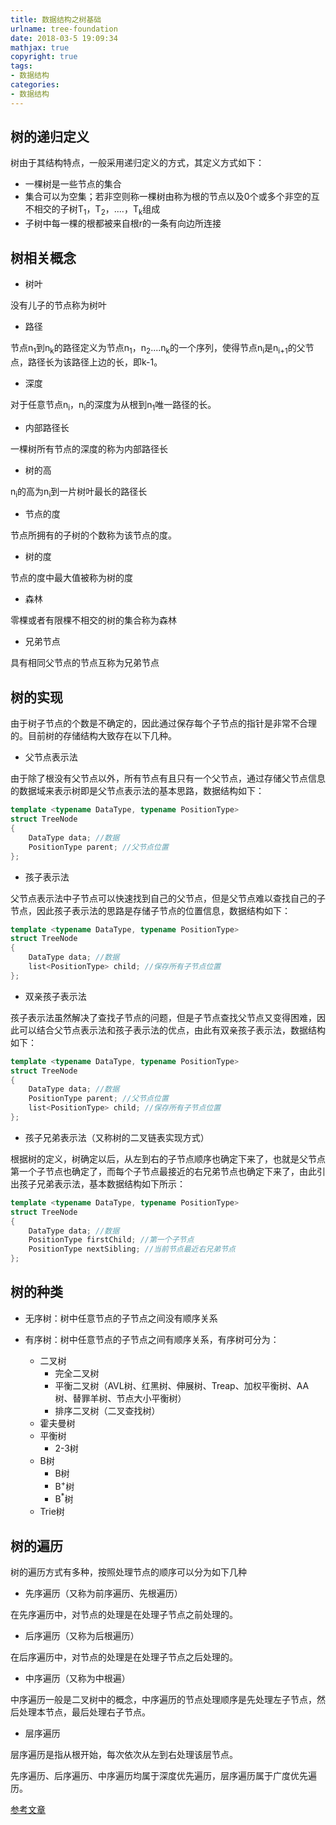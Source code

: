 ```yaml
---
title: 数据结构之树基础
urlname: tree-foundation
date: 2018-03-5 19:09:34
mathjax: true
copyright: true
tags:
- 数据结构
categories:
- 数据结构
---
```


## 树的递归定义

树由于其结构特点，一般采用递归定义的方式，其定义方式如下：

- 一棵树是一些节点的集合
- 集合可以为空集；若非空则称一棵树由称为根的节点以及0个或多个非空的互不相交的子树T<sub>1</sub>，T<sub>2</sub>，....，T<sub>k</sub>组成
- 子树中每一棵的根都被来自根r的一条有向边所连接

## 树相关概念

- 树叶

没有儿子的节点称为树叶

- 路径

节点n<sub>1</sub>到n<sub>k</sub>的路径定义为节点n<sub>1</sub>，n<sub>2</sub>....n<sub>k</sub>的一个序列，使得节点n<sub>i</sub>是n<sub>i+1</sub>的父节点，路径长为该路径上边的长，即k-1。

- 深度

对于任意节点n<sub>i</sub>，n<sub>i</sub>的深度为从根到n<sub>1</sub>唯一路径的长。

- 内部路径长

一棵树所有节点的深度的称为内部路径长

- 树的高

n<sub>i</sub>的高为n<sub>i</sub>到一片树叶最长的路径长

- 节点的度

节点所拥有的子树的个数称为该节点的度。

- 树的度

节点的度中最大值被称为树的度

- 森林

零棵或者有限棵不相交的树的集合称为森林

- 兄弟节点

具有相同父节点的节点互称为兄弟节点

## 树的实现

由于树子节点的个数是不确定的，因此通过保存每个子节点的指针是非常不合理的。目前树的存储结构大致存在以下几种。

- 父节点表示法

由于除了根没有父节点以外，所有节点有且只有一个父节点，通过存储父节点信息的数据域来表示树即是父节点表示法的基本思路，数据结构如下：

```cpp
template <typename DataType, typename PositionType>
struct TreeNode
{
	DataType data; //数据
	PositionType parent; //父节点位置
};
```

- 孩子表示法

父节点表示法中子节点可以快速找到自己的父节点，但是父节点难以查找自己的子节点，因此孩子表示法的思路是存储子节点的位置信息，数据结构如下：

```cpp
template <typename DataType, typename PositionType>
struct TreeNode
{
	DataType data; //数据
	list<PositionType> child; //保存所有子节点位置
};
```

- 双亲孩子表示法

孩子表示法虽然解决了查找子节点的问题，但是子节点查找父节点又变得困难，因此可以结合父节点表示法和孩子表示法的优点，由此有双亲孩子表示法，数据结构如下：

```cpp
template <typename DataType, typename PositionType>
struct TreeNode
{
	DataType data; //数据
	PositionType parent; //父节点位置
	list<PositionType> child; //保存所有子节点位置
};
```

- 孩子兄弟表示法（又称树的二叉链表实现方式）

根据树的定义，树确定以后，从左到右的子节点顺序也确定下来了，也就是父节点第一个子节点也确定了，而每个子节点最接近的右兄弟节点也确定下来了，由此引出孩子兄弟表示法，基本数据结构如下所示：

```cpp
template <typename DataType, typename PositionType>
struct TreeNode
{
	DataType data; //数据
	PositionType firstChild; //第一个子节点
	PositionType nextSibling; //当前节点最近右兄弟节点
};
```

## 树的种类

- 无序树：树中任意节点的子节点之间没有顺序关系

- 有序树：树中任意节点的子节点之间有顺序关系，有序树可分为：
    - 二叉树
        - 完全二叉树
		- 平衡二叉树（AVL树、红黑树、伸展树、Treap、加权平衡树、AA树、替罪羊树、节点大小平衡树）
		- 排序二叉树（二叉查找树）
	- 霍夫曼树
	- 平衡树
		- 2-3树
	- B树
		- B树
		- B<sup>+</sup>树
		- B<sup>*</sup>树
	- Trie树

## 树的遍历

树的遍历方式有多种，按照处理节点的顺序可以分为如下几种

- 先序遍历（又称为前序遍历、先根遍历）

在先序遍历中，对节点的处理是在处理子节点之前处理的。

- 后序遍历（又称为后根遍历）

在后序遍历中，对节点的处理是在处理子节点之后处理的。

- 中序遍历（又称为中根遍）

中序遍历一般是二叉树中的概念，中序遍历的节点处理顺序是先处理左子节点，然后处理本节点，最后处理右子节点。

- 层序遍历

层序遍历是指从根开始，每次依次从左到右处理该层节点。

先序遍历、后序遍历、中序遍历均属于深度优先遍历，层序遍历属于广度优先遍历。


[参考文章](http://www.cnblogs.com/maybe2030/p/4732377.html)